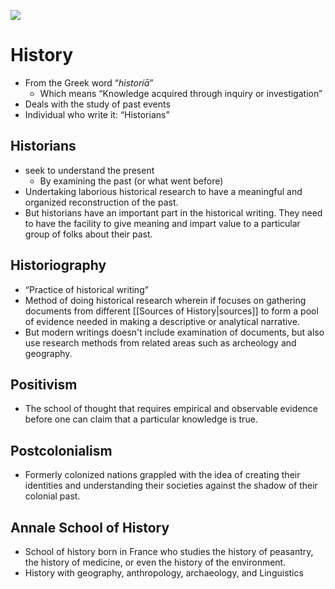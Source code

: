 [![](Pasted%20image%2020221018170346.png)](https://i.pinimg.com/originals/32/a9/24/32a9247ff0d17ff6202f9529411c612e.png)


# History
- From the Greek word “*historíā*”
	- Which means “Knowledge acquired through inquiry or investigation”
- Deals with the study of past events
- Individual who write it: “Historians”

## Historians
- seek to understand the present
	- By examining the past (or what went before)
- Undertaking laborious historical research to have a meaningful and organized reconstruction of the past.
- But historians have an important part in the historical writing. They need to have the facility to give meaning and impart value to a particular group of folks about their past. 

## Historiography
- “Practice of historical writing”
- Method of doing historical research wherein if focuses on gathering documents from different [[Sources of History|sources]] to form a pool of evidence needed in making a descriptive or analytical narrative.
- But modern writings doesn't  include examination of documents, but also use research methods from related areas such as archeology and geography.

## Positivism
- The school of thought that requires empirical and observable evidence before one can claim that a particular knowledge is true.

## Postcolonialism
- Formerly colonized nations grappled with the idea of creating their identities and understanding their societies against the shadow of their colonial past.

## Annale School of History
- School of history born in France who studies the history of peasantry, the history of medicine, or even the history of the environment.
- History with geography, anthropology, archaeology, and Linguistics


